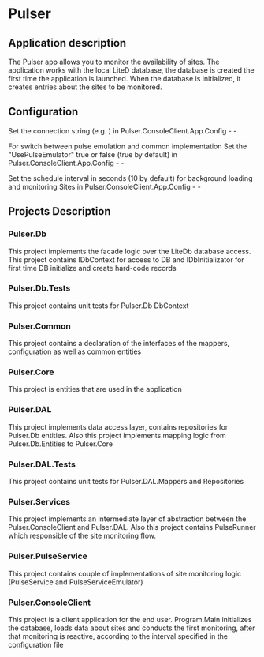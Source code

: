 # Pulser

## Application description

The Pulser app allows you to monitor the availability of sites.
The application works with the local LiteD database,
the database is created the first time the application is launched.
When the database is initialized, it creates entries about the sites to be monitored. 

## Configuration

Set the connection string (e.g.  <add key="ConnectionString" value="D:\Temp\MyData.db" />)
in Pulser.ConsoleClient.App.Config  - <AppSettings> - <ConnectionString>

For switch between pulse emulation and common implementation
Set the "UsePulseEmulator" true or false (true by default) in 
Pulser.ConsoleClient.App.Config - <AppSettings> - <UsePulseEmulator>

Set the schedule interval in seconds (10 by default) for background loading and monitoring Sites in 
Pulser.ConsoleClient.App.Config - <AppSettings> - <ObservableScheduleInterval>

## Projects Description

### Pulser.Db

This project implements the faсade logic over the LiteDb database access.
This project contains IDbContext for access to DB and IDbInitializator for first time
DB initialize and create hard-code records

### Pulser.Db.Tests

This project contains unit tests for Pulser.Db DbContext

### Pulser.Common

This project contains a declaration of the interfaces of the mappers, configuration
as well as common entities

### Pulser.Core

This project is entities that are used in the application

### Pulser.DAL

This project implements data access layer, contains repositories for Pulser.Db entities.
Also this project implements mapping logic from Pulser.Db.Entities to Pulser.Core

### Pulser.DAL.Tests

This project contains unit tests for Pulser.DAL.Mappers and Repositories

### Pulser.Services

This project implements an intermediate layer of abstraction between the Pulser.ConsoleClient and Pulser.DAL.
Also this project contains PulseRunner which responsible of the site monitoring flow.

### Pulser.PulseService

This project contains couple of implementations of site monitoring logic (PulseService and PulseServiceEmulator)

### Pulser.ConsoleClient

This project is a client application for the end user.
Program.Main initializes the database, loads data about sites and
conducts the first monitoring, after that monitoring is reactive, 
according to the interval specified in the configuration file               


